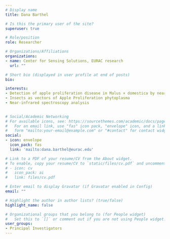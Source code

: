 ```yaml
---
# Display name
title: Dana Barthel

# Is this the primary user of the site?
superuser: true

# Role/position
role: Researcher

# Organizations/Affiliations
organizations:
- name: Center for Sensing Solutions, EURAC research
  url: ""

# Short bio (displayed in user profile at end of posts)
bio:

interests:
- Detection of apple proliferation disease in Malus × domestica by near infrared reflectance analysis of leaves
- Insects as vectors of Apple Proliferation phytoplasma
- Near-infrared spectroscopy analysis

    
# Social/Academic Networking
# For available icons, see: https://sourcethemes.com/academic/docs/page-builder/#icons
#   For an email link, use "fas" icon pack, "envelope" icon, and a link in the
#   form "mailto:your-email@example.com" or "#contact" for contact widget.
social:
- icon: envelope
  icon_pack: fas
  link: 'mailto:dana.barthel@eurac.edu'

# Link to a PDF of your resume/CV from the About widget.
# To enable, copy your resume/CV to `static/files/cv.pdf` and uncomment the lines below.
# - icon: cv
#   icon_pack: ai
#   link: files/cv.pdf

# Enter email to display Gravatar (if Gravatar enabled in Config)
email: ""

# Highlight the author in author lists? (true/false)
highlight_name: false

# Organizational groups that you belong to (for People widget)
#   Set this to `[]` or comment out if you are not using People widget.
user_groups:
- Principal Investigators
---
```



